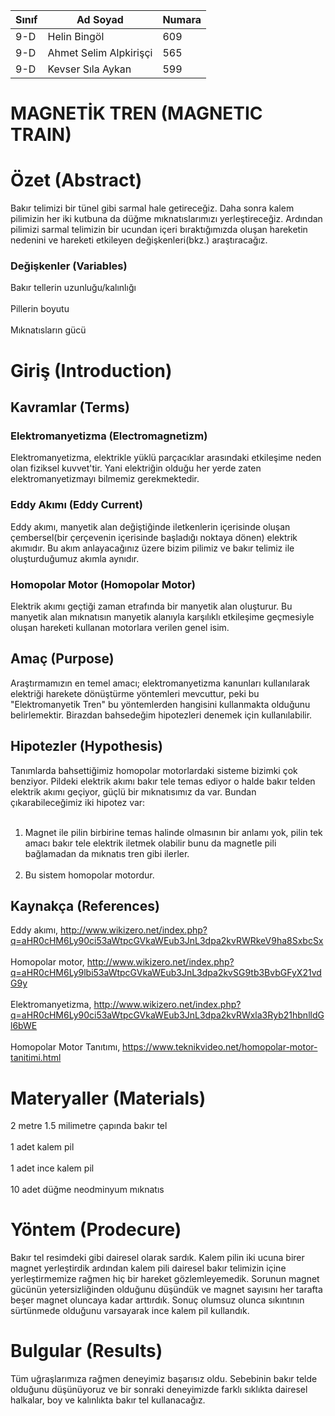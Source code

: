 
Sınıf |       Ad Soyad         |Numara
-------|------------------------|-------
 9-D   | Helin Bingöl           | 609
 9-D   | Ahmet Selim Alpkirişçi | 565
 9-D   | Kevser Sıla Aykan      | 599
 
 # MAGNETİK TREN (MAGNETIC TRAIN)
 # Özet (Abstract)
Bakır telimizi bir tünel gibi sarmal hale getireceğiz. Daha sonra kalem pilimizin her iki kutbuna da düğme mıknatıslarımızı yerleştireceğiz. Ardından pilimizi sarmal telimizin bir ucundan içeri bıraktığımızda oluşan hareketin nedenini ve hareketi etkileyen değişkenleri(bkz.) araştıracağız.

### Değişkenler (Variables)
Bakır tellerin uzunluğu/kalınlığı<br>
<br>
Pillerin boyutu<br>
<br>
Mıknatısların gücü
# Giriş (Introduction)
## Kavramlar (Terms)
### Elektromanyetizma (Electromagnetizm)
Elektromanyetizma, elektrikle yüklü parçacıklar arasındaki etkileşime neden olan fiziksel kuvvet'tir. Yani elektriğin olduğu her yerde zaten elektromanyetizmayı bilmemiz gerekmektedir.
### Eddy Akımı (Eddy Current)
Eddy akımı, manyetik alan değiştiğinde iletkenlerin içerisinde oluşan çembersel(bir çerçevenin içerisinde başladığı noktaya dönen) elektrik akımıdır. Bu akım anlayacağınız üzere bizim pilimiz ve bakır telimiz ile oluşturduğumuz akımla aynıdır.
### Homopolar Motor (Homopolar Motor)
Elektrik akımı geçtiği zaman etrafında bir manyetik alan oluşturur. Bu manyetik alan mıknatısın manyetik alanıyla karşılıklı etkileşime geçmesiyle oluşan hareketi kullanan motorlara verilen genel isim.
## Amaç (Purpose)
Araştırmamızın en temel amacı; elektromanyetizma kanunları kullanılarak elektriği harekete dönüştürme yöntemleri mevcuttur, peki bu "Elektromanyetik Tren" bu yöntemlerden hangisini kullanmakta olduğunu belirlemektir. Birazdan bahsedeğim hipotezleri denemek için kullanılabilir.
## Hipotezler (Hypothesis)
Tanımlarda bahsettiğimiz homopolar motorlardaki sisteme bizimki çok benziyor. Pildeki elektrik akımı bakır tele temas ediyor o halde bakır telden elektrik akımı geçiyor, güçlü bir mıknatısımız da var. Bundan çıkarabileceğimiz iki hipotez var:<br><br>
1. Magnet ile pilin birbirine temas halinde olmasının bir anlamı yok, pilin tek amacı bakır tele elektrik iletmek olabilir bunu da magnetle pili bağlamadan da mıknatıs tren gibi ilerler.<br><br>
2. Bu sistem homopolar motordur.
## Kaynakça (References)
Eddy akımı, http://www.wikizero.net/index.php?q=aHR0cHM6Ly90ci53aWtpcGVkaWEub3JnL3dpa2kvRWRkeV9ha8SxbcSx<br><br>
Homopolar motor, http://www.wikizero.net/index.php?q=aHR0cHM6Ly9lbi53aWtpcGVkaWEub3JnL3dpa2kvSG9tb3BvbGFyX21vdG9y<br><br>
Elektromanyetizma, http://www.wikizero.net/index.php?q=aHR0cHM6Ly90ci53aWtpcGVkaWEub3JnL3dpa2kvRWxla3Ryb21hbnlldGl6bWE<br><br>
Homopolar Motor Tanıtımı, https://www.teknikvideo.net/homopolar-motor-tanitimi.html
# Materyaller (Materials)
2 metre 1.5 milimetre çapında bakır tel<br><br>
1 adet kalem pil<br><br>
1 adet ince kalem pil<br><br>
10 adet düğme neodminyum mıknatıs

# Yöntem (Prodecure)
Bakır tel resimdeki gibi dairesel olarak sardık. Kalem pilin iki ucuna birer magnet yerleştirdik ardından kalem pili dairesel bakır telimizin içine yerleştirmemize rağmen hiç bir hareket gözlemleyemedik. Sorunun magnet gücünün yetersizliğinden olduğunu düşündük ve magnet sayısını her tarafta beşer magnet oluncaya kadar arttırdık. Sonuç olumsuz olunca sıkıntının sürtünmede olduğunu varsayarak ince kalem pil kullandık. 

# Bulgular (Results)
Tüm uğraşlarımıza rağmen deneyimiz başarısız oldu. Sebebinin bakır telde olduğunu düşünüyoruz ve bir sonraki deneyimizde farklı sıklıkta dairesel halkalar, boy ve kalınlıkta bakır tel kullanacağız.



